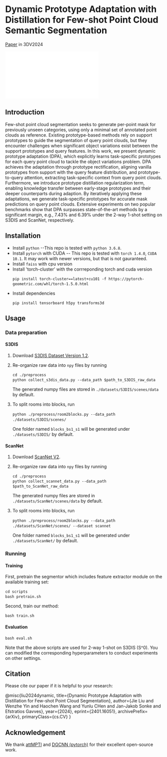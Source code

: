 # Dynamic Prototype Adaptation with Distillation for Few-shot Point Cloud Semantic Segmentation

[Paper](https://arxiv.org/pdf/2401.16051) in 3DV2024 

![figure](asset/framework.pdf)

## Introduction

Few-shot point cloud segmentation seeks to generate per-point mask for previously unseen categories, using only a minimal set of annotated point clouds as reference. Existing prototype-based methods rely on support prototypes to guide the segmentation of query point clouds, but they encounter challenges when significant object variations exist between the support prototypes and query features. In this work, we present dynamic prototype adaptation (DPA), which explicitly learns task-specific prototypes for each query point cloud to tackle the object variations problem. DPA achieves the adaptation through prototype rectification, aligning 
vanilla prototypes from support with the query feature distribution, and prototype-to-query attention, extracting task-specific context from query point clouds. Furthermore, we introduce prototype distillation regularization term, enabling knowledge transfer between early-stage prototypes and their deeper counterparts during adaption. By iteratively applying these adaptations, we generate task-specific prototypes for accurate mask predictions on query point clouds. Extensive experiments on two popular benchmarks show that DPA surpasses state-of-the-art methods by a significant margin,  e.g., 7.43\% and 6.39\% under the 2-way 1-shot setting on S3DIS and ScanNet, respectively. 


## Installation
- Install `python` --This repo is tested with `python 3.6.8`.
- Install `pytorch` with CUDA -- This repo is tested with `torch 1.4.0`, `CUDA 10.1`. 
It may work with newer versions, but that is not gauranteed.
- Install `faiss` with cpu version
- Install 'torch-cluster' with the corrreponding torch and cuda version
	```
	pip install torch-cluster==latest+cu101 -f https://pytorch-geometric.com/whl/torch-1.5.0.html
	```
- Install dependencies
    ```
    pip install tensorboard h5py transforms3d
    ```

## Usage
### Data preparation
#### S3DIS
1. Download [S3DIS Dataset Version 1.2](http://buildingparser.stanford.edu/dataset.html).
2. Re-organize raw data into `npy` files by running
   ```
   cd ./preprocess
   python collect_s3dis_data.py --data_path $path_to_S3DIS_raw_data
   ```
   The generated numpy files are stored in `./datasets/S3DIS/scenes/data` by default.
3. To split rooms into blocks, run 

    ```python ./preprocess/room2blocks.py --data_path ./datasets/S3DIS/scenes/```
    
    One folder named `blocks_bs1_s1` will be generated under `./datasets/S3DIS/` by default. 


#### ScanNet
1. Download [ScanNet V2](http://www.scan-net.org/).
2. Re-organize raw data into `npy` files by running
	```
	cd ./preprocess
	python collect_scannet_data.py --data_path $path_to_ScanNet_raw_data
	```
   The generated numpy files are stored in `./datasets/ScanNet/scenes/data` by default.
3. To split rooms into blocks, run 

    ```python ./preprocess/room2blocks.py --data_path ./datasets/ScanNet/scenes/ --dataset scannet```
    
    One folder named `blocks_bs1_s1` will be generated under `./datasets/ScanNet/` by default. 


### Running 
#### Training
First, pretrain the segmentor which includes feature extractor module on the available training set:
    
    cd scripts
    bash pretrain.sh

Second, train our method:
	
	bash train.sh


#### Evaluation
    
    bash eval.sh

Note that the above scripts are used for 2-way 1-shot on S3DIS (S^0). You can modified the corresponding hyperparameters to conduct experiments on other settings. 



## Citation
Please cite our paper if it is helpful to your research:

@misc{liu2024dynamic,
      title={Dynamic Prototype Adaptation with Distillation for Few-shot Point Cloud Segmentation}, 
      author={Jie Liu and Wenzhe Yin and Haochen Wang and Yunlu CHen and Jan-Jakob Sonke and Efstratios Gavves},
      year={2024},
      eprint={2401.16051},
      archivePrefix={arXiv},
      primaryClass={cs.CV}
}


## Acknowledgement
We thank [attMPTI](https://github.com/Na-Z/attMPTI) and [DGCNN (pytorch)](https://github.com/WangYueFt/dgcnn/tree/master/pytorch) for their excellent open-source work.
